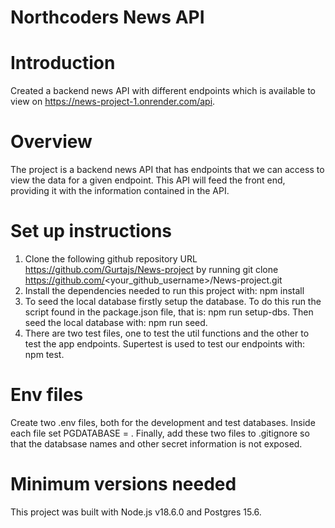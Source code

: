 # Northcoders News API

# Introduction
Created a backend news API with different endpoints which is available to view on https://news-project-1.onrender.com/api.

# Overview 
The project is a backend news API that has endpoints that we can access to view the data for a given endpoint. This API will feed the front end, providing it with the information contained in the API.

# Set up instructions
1. Clone the following github repository URL https://github.com/Gurtajs/News-project by running git clone https://github.com/<your_github_username>/News-project.git
2. Install the dependencies needed to run this project with: npm install
3. To seed the local database firstly setup the database. To do this run the script found in the package.json file, that is: npm run setup-dbs. Then seed the local database with: npm run seed.
4. There are two test files, one to test the util functions and the other to test the app endpoints. Supertest is used to test our endpoints with: npm test.

# Env files
Create two .env files, both for the development and test databases. Inside each file set PGDATABASE = <name of database>. Finally, add these two files to .gitignore so that the databsase names and other secret information is not exposed.

# Minimum versions needed
This project was built with Node.js v18.6.0 and Postgres 15.6.
